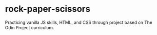# rock-paper-scissors
Practicing vanilla JS skills, HTML, and CSS through project based on The Odin Project curriculum.
